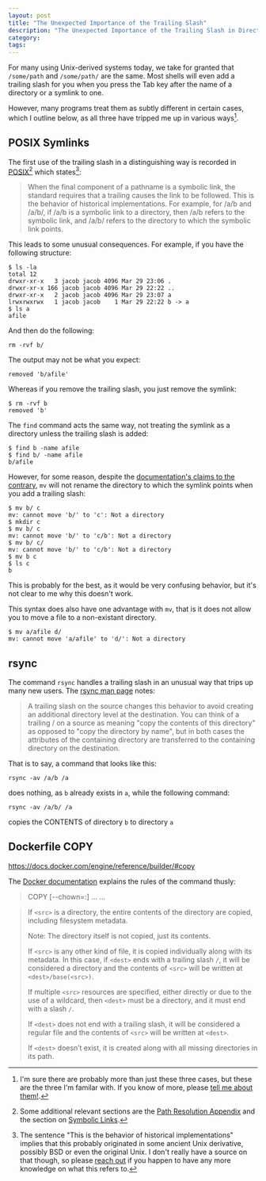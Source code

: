 ```yaml
---
layout: post
title: "The Unexpected Importance of the Trailing Slash"
description: "The Unexpected Importance of the Trailing Slash in Directory Paths"
category:
tags:
---
```



For many using Unix-derived systems today, we take for granted
that `/some/path` and `/some/path/` are the same.
Most shells will even add a trailing slash for you when you press the Tab key
after the name of a directory or a symlink to one.

However, many programs treat them as subtly different in certain cases,
which I outline below, as all three have tripped me up
in various ways[^threetrailing].

[^threetrailing]: I'm sure there are probably more than just these three cases, but these are the three I'm familar with. If you know of more, please [tell me about them!](mailto:trailingslash@tookmund.com).

## POSIX Symlinks

The first use of the trailing slash in a distinguishing way is recorded in
[POSIX](https://pubs.opengroup.org/onlinepubs/9699919799/basedefs/V1_chap04.html#tag_04_13)[^posixadditional]
which states[^historical]:
> When the final component of a pathname is a symbolic link, the standard requires that a trailing <slash> causes the link to be followed. This is the behavior of historical implementations. For example, for /a/b and /a/b/, if /a/b is a symbolic link to a directory, then /a/b refers to the symbolic link, and /a/b/ refers to the directory to which the symbolic link points.

[^posixadditional]: Some additional relevant sections are the [Path Resolution Appendix](https://pubs.opengroup.org/onlinepubs/9699919799/xrat/V4_xbd_chap04.html#tag_21_04_13) and the section on [Symbolic Links](https://pubs.opengroup.org/onlinepubs/9699919799/xrat/V4_xbd_chap03.html#tag_21_03_00_75).

[^historical]: The sentence "This is the behavior of historical implementations" implies that this probably originated in some ancient Unix derivative, possibly BSD or even the original Unix. I don't really have a source on that though, so please [reach out](mailto:trailingslash@tookmund.com) if you happen to have any more knowledge on what this refers to.


This leads to some unusual consequences.
For example, if you have the following structure:
```
$ ls -la
total 12
drwxr-xr-x   3 jacob jacob 4096 Mar 29 23:06 .
drwxr-xr-x 166 jacob jacob 4096 Mar 29 22:22 ..
drwxr-xr-x   2 jacob jacob 4096 Mar 29 23:07 a
lrwxrwxrwx   1 jacob jacob    1 Mar 29 22:22 b -> a
$ ls a
afile
```

And then do the following:
```
rm -rvf b/
```

The output may not be what you expect:
```
removed 'b/afile'
```

Whereas if you remove the trailing slash, you just remove the symlink:
```
$ rm -rvf b
removed 'b'
```

The `find` command acts the same way, not treating the symlink as a directory
unless the trailing slash is added:
```
$ find b -name afile
$ find b/ -name afile
b/afile
```

However, for some reason, despite the [documentation's claims to the contrary](https://www.gnu.org/software/coreutils/manual/html_node/Trailing-slashes.html), `mv` will not rename the directory to which the symlink points when you add a trailing slash:
```
$ mv b/ c
mv: cannot move 'b/' to 'c': Not a directory
$ mkdir c
$ mv b/ c
mv: cannot move 'b/' to 'c/b': Not a directory
$ mv b/ c/
mv: cannot move 'b/' to 'c/b': Not a directory
$ mv b c
$ ls c
b
```
This is probably for the best, as it would be very confusing behavior, but it's not clear to me why this doesn't work.

This syntax does also have one advantage with `mv`, that is it does not allow you to move a file to a non-existant directory.
```
$ mv a/afile d/
mv: cannot move 'a/afile' to 'd/': Not a directory
```

## rsync

The command `rsync` handles a trailing slash in an unusual way that
trips up many new users.
The [rsync man page](https://linux.die.net/man/1/rsync) notes:
> A trailing slash on the source changes this behavior to avoid creating an additional directory  level  at  the  destination.
> You can think of a trailing / on a source as meaning "copy the contents of this directory" as opposed to "copy the directory
> by name", but in both cases the attributes of the containing directory are transferred to the containing  directory  on  the
> destination.

That is to say, a command that looks like this:
```
rsync -av /a/b /a
```
does nothing, as `b` already exists in `a`, while the following command:
```
rsync -av /a/b/ /a
```
copies the CONTENTS of directory `b` to directory `a`

## Dockerfile COPY
https://docs.docker.com/engine/reference/builder/#copy


The [Docker documentation](https://docs.docker.com/engine/reference/builder/#copy)
explains the rules of the command thusly:
>	COPY [--chown=<user>:<group>] <src>... <dest>
...

>   If `<src>` is a directory, the entire contents of the directory are copied, including filesystem metadata.
>
>    Note: The directory itself is not copied, just its contents.
>
>    If `<src>` is any other kind of file, it is copied individually along with its metadata. In this case, if `<dest>` ends with a trailing slash `/`, it will be considered a directory and the contents of `<src>` will be written at `<dest>/base(<src>)`.
>
>    If multiple `<src>` resources are specified, either directly or due to the use of a wildcard, then `<dest>` must be a directory, and it must end with a slash `/`.
>
>    If `<dest>` does not end with a trailing slash, it will be considered a regular file and the contents of `<src>` will be written at `<dest>`.
>
>    If `<dest>` doesn’t exist, it is created along with all missing directories in its path.

